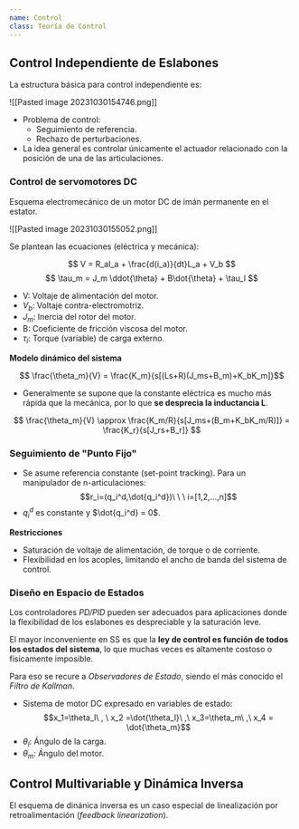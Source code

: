 ```yaml
---
name: Control
class: Teoría de Control
---
```


## Control Independiente de Eslabones

La estructura básica para control independiente es:

![[Pasted image 20231030154746.png]]

- Problema de control: 
	- Seguimiento de referencia.
	- Rechazo de perturbaciones.
- La idea general es controlar únicamente el actuador relacionado con la posición de una de las articulaciones.
### Control de servomotores DC

Esquema electromecánico de un motor DC de imán permanente en el estator.

![[Pasted image 20231030155052.png]]

Se plantean las ecuaciones (eléctrica y mecánica):

$$ V = R_aI_a + \frac{d(i_a)}{dt}L_a + V_b $$
$$ \tau_m = J_m \ddot{\theta} + B\dot{\theta} + \tau_l $$
- V: Voltaje de alimentación del motor.
- $V_b$: Voltaje contra-electromotriz.
- $J_m$: Inercia del rotor del motor.
- B: Coeficiente de fricción viscosa del motor.
- $\tau_l$: Torque (variable) de carga externo.

**Modelo dinámico del sistema**

$$ \frac{\theta_m}{V} = \frac{K_m}{s[(Ls+R)(J_ms+B_m)+K_bK_m]}$$

- Generalmente se supone que la constante eléctrica es mucho más rápida que la mecánica, por lo que **se desprecia la inductancia L**.

$$ \frac{\theta_m}{V} \approx \frac{K_m/R}{s[J_ms+(B_m+K_bK_m/R)]} = \frac{K_r}{s[J_rs+B_r]} $$

### Seguimiento de "Punto Fijo"

- Se asume referencia constante (set-point tracking). Para un manipulador de n-articulaciones:
$$r_i=(q_i^d,\dot{q_i^d})\ \ \  i=[1,2,...,n]$$
- $q_i^d$ es constante y $\dot{q_i^d} = 0$.

**Restricciones**
- Saturación de voltaje de alimentación, de torque o de corriente.
- Flexibilidad en los acoples, limitando el ancho de banda del sistema de control.

### Diseño en Espacio de Estados

Los controladores _PD/PID_ pueden ser adecuados para aplicaciones donde la flexibilidad de los eslabones es despreciable y la saturación leve.

El mayor inconveniente en SS es que la **ley de control es función de todos los estados del sistema**, lo que muchas veces es altamente costoso o físicamente imposible.

Para eso se recure a *Observadores de Estado*, siendo el más conocido el *Filtro de Kallman*.

- Sistema de motor DC expresado en variables de estado:$$x_1=\theta_l\ , \ x_2 =\dot{\theta_l}\ ,\ x_3=\theta_m\ ,\ x_4 = \dot{\theta_m}$$
 - $\theta_l$: Ángulo de la carga.
 - $\theta_m$: Ángulo del motor.


## Control Multivariable y Dinámica Inversa

El esquema de dinánica inversa es un caso especial de linealización por retroalimentación (*feedback linearization*).
